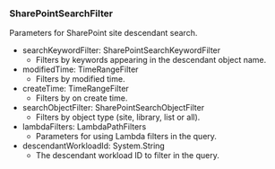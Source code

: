 ### SharePointSearchFilter
Parameters for SharePoint site descendant search.

- searchKeywordFilter: SharePointSearchKeywordFilter
  - Filters by keywords appearing in the descendant object name.
- modifiedTime: TimeRangeFilter
  - Filters by modified time.
- createTime: TimeRangeFilter
  - Filters by on create time.
- searchObjectFilter: SharePointSearchObjectFilter
  - Filters by object type (site, library, list or all).
- lambdaFilters: LambdaPathFilters
  - Parameters for using Lambda filters in the query.
- descendantWorkloadId: System.String
  - The descendant workload ID to filter in the query.
